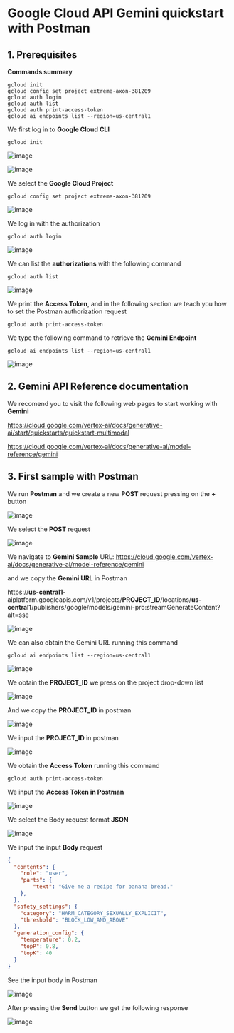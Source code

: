 # Google Cloud API Gemini quickstart with Postman

## 1. Prerequisites

**Commands summary**

```
gcloud init
gcloud config set project extreme-axon-381209
gcloud auth login
gcloud auth list
gcloud auth print-access-token
gcloud ai endpoints list --region=us-central1
```

We first log in to **Google Cloud CLI**

```
gcloud init
```

![image](https://github.com/luiscoco/GoogleCloud_Sample14-API-Gemini-with-Postman/assets/32194879/32d4bb7e-d10e-4559-822c-1205aa7eb666)

![image](https://github.com/luiscoco/GoogleCloud_Sample14-API-Gemini-with-Postman/assets/32194879/0cda8f2e-6108-4156-9636-e3cad669bf21)

We select the **Google Cloud Project**

```
gcloud config set project extreme-axon-381209
```

![image](https://github.com/luiscoco/GoogleCloud_Sample14-API-Gemini-with-Postman/assets/32194879/a8cf66e6-3c07-4056-b18e-93e44cd1c1e5)

We log in with the authorization 

```
gcloud auth login
```

![image](https://github.com/luiscoco/GoogleCloud_Sample14-API-Gemini-with-Postman/assets/32194879/46801ae1-9e83-4a9a-a9ba-10192573c8cc)

We can list the **authorizations** with the following command

```
gcloud auth list
```

![image](https://github.com/luiscoco/GoogleCloud_Sample14-API-Gemini-with-Postman/assets/32194879/2498f6fb-b906-4993-b451-b301a09fe574)

We print the **Access Token**, and in the following section we teach you how to set the Postman authorization request

```
gcloud auth print-access-token
```

We type the following command to retrieve the **Gemini Endpoint**

```
gcloud ai endpoints list --region=us-central1
```

![image](https://github.com/luiscoco/GoogleCloud_Sample14-API-Gemini-with-Postman/assets/32194879/2b37b266-08f2-418c-a382-27078c20aa8a)

## 2. Gemini API Reference documentation

We recomend you to visit the following web pages to start working with **Gemini**

https://cloud.google.com/vertex-ai/docs/generative-ai/start/quickstarts/quickstart-multimodal

https://cloud.google.com/vertex-ai/docs/generative-ai/model-reference/gemini

## 3. First sample with Postman

We run **Postman** and we create a new **POST** request pressing on the **+** button

![image](https://github.com/luiscoco/GoogleCloud_Sample14-API-Gemini-with-Postman/assets/32194879/b94dcdb5-b967-4bd5-9dc4-08b57972e3f3)

We select the **POST** request

![image](https://github.com/luiscoco/GoogleCloud_Sample14-API-Gemini-with-Postman/assets/32194879/2ac534e7-e479-41a9-b516-dfb5f2435dce)

We navigate to **Gemini Sample** URL: https://cloud.google.com/vertex-ai/docs/generative-ai/model-reference/gemini

and we copy the **Gemini URL** in Postman

https://**us-central1**-aiplatform.googleapis.com/v1/projects/**PROJECT_ID**/locations/**us-central1**/publishers/google/models/gemini-pro:streamGenerateContent?alt=sse

![image](https://github.com/luiscoco/GoogleCloud_Sample14-API-Gemini-with-Postman/assets/32194879/e39d5d49-1a4d-4f04-b951-cea69ac42007)

We can also obtain the Gemini URL running this command

```
gcloud ai endpoints list --region=us-central1
```

![image](https://github.com/luiscoco/GoogleCloud_Sample14-API-Gemini-with-Postman/assets/32194879/8dac5cb4-7f5a-40d8-a035-3a4207405c32)

We obtain the **PROJECT_ID** we press on the project drop-down list

![image](https://github.com/luiscoco/GoogleCloud_Sample14-API-Gemini-with-Postman/assets/32194879/3d26e2e6-7f7a-4fa7-a23f-7a07380ee720)

And we copy the **PROJECT_ID** in postman

![image](https://github.com/luiscoco/GoogleCloud_Sample14-API-Gemini-with-Postman/assets/32194879/396ac1f9-46f1-4257-8ab9-91c68438cffb)

We input the **PROJECT_ID** in postman

![image](https://github.com/luiscoco/GoogleCloud_Sample14-API-Gemini-with-Postman/assets/32194879/8eec0683-65c8-478f-9a7f-4d5076109026)

We obtain the **Access Token** running this command

```
gcloud auth print-access-token
```

We input the **Access Token in Postman**

![image](https://github.com/luiscoco/GoogleCloud_Sample14-API-Gemini-with-Postman/assets/32194879/b1c8ff06-7569-4a41-8c1d-c2e91306de45)

We select the Body request format **JSON**

![image](https://github.com/luiscoco/GoogleCloud_Sample14-API-Gemini-with-Postman/assets/32194879/49305cca-678c-473b-92dd-81a51cf0b39c)

We input the input **Body** request

```json
{
  "contents": {
    "role": "user",
    "parts": {
        "text": "Give me a recipe for banana bread."
    },
  },
  "safety_settings": {
    "category": "HARM_CATEGORY_SEXUALLY_EXPLICIT",
    "threshold": "BLOCK_LOW_AND_ABOVE"
  },
  "generation_config": {
    "temperature": 0.2,
    "topP": 0.8,
    "topK": 40
  }
}
```

See the input body in Postman

![image](https://github.com/luiscoco/GoogleCloud_Sample14-API-Gemini-with-Postman/assets/32194879/1d831054-99f7-4912-ba3b-d91b33609268)

After pressing the **Send** button we get the following response

![image](https://github.com/luiscoco/GoogleCloud_Sample14-API-Gemini-with-Postman/assets/32194879/12f2e367-7502-476e-a5ce-a76816be2e88)



